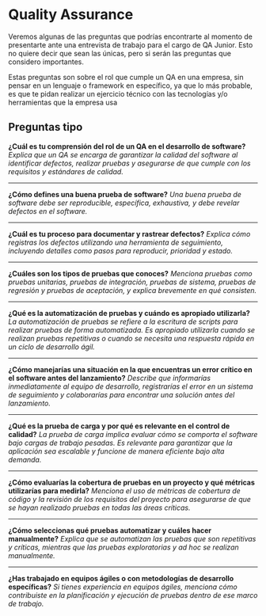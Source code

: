 # Quality Assurance

Veremos algunas de las preguntas que podrías encontrarte al momento de presentarte ante una entrevista de trabajo para el cargo de QA Junior. Esto no quiere decir que sean las únicas, pero si serán las preguntas que considero importantes.

Estas preguntas son sobre el rol que cumple un QA en una empresa, sin pensar en un lenguaje o framework en específico, ya que lo más probable, es que te pidan realizar un ejercicio técnico con las tecnologías y/o herramientas que la empresa usa

## Preguntas tipo

**¿Cuál es tu comprensión del rol de un QA en el desarrollo de software?**
_Explica que un QA se encarga de garantizar la calidad del software al identificar defectos, realizar pruebas y asegurarse de que cumple con los requisitos y estándares de calidad._

---

**¿Cómo defines una buena prueba de software?**
_Una buena prueba de software debe ser reproducible, específica, exhaustiva, y debe revelar defectos en el software._

---

**¿Cuál es tu proceso para documentar y rastrear defectos?**
_Explica cómo registras los defectos utilizando una herramienta de seguimiento, incluyendo detalles como pasos para reproducir, prioridad y estado._

---

**¿Cuáles son los tipos de pruebas que conoces?**
_Menciona pruebas como pruebas unitarias, pruebas de integración, pruebas de sistema, pruebas de regresión y pruebas de aceptación, y explica brevemente en qué consisten._

---

**¿Qué es la automatización de pruebas y cuándo es apropiado utilizarla?**
_La automatización de pruebas se refiere a la escritura de scripts para realizar pruebas de forma automatizada. Es apropiado utilizarla cuando se realizan pruebas repetitivas o cuando se necesita una respuesta rápida en un ciclo de desarrollo ágil._

---

**¿Cómo manejarías una situación en la que encuentras un error crítico en el software antes del lanzamiento?**
_Describe que informarías inmediatamente al equipo de desarrollo, registrarías el error en un sistema de seguimiento y colaborarías para encontrar una solución antes del lanzamiento._

---

**¿Qué es la prueba de carga y por qué es relevante en el control de calidad?**
_La prueba de carga implica evaluar cómo se comporta el software bajo cargas de trabajo pesadas. Es relevante para garantizar que la aplicación sea escalable y funcione de manera eficiente bajo alta demanda._

---

**¿Cómo evaluarías la cobertura de pruebas en un proyecto y qué métricas utilizarías para medirla?**
_Menciona el uso de métricas de cobertura de código y la revisión de los requisitos del proyecto para asegurarse de que se hayan realizado pruebas en todas las áreas críticas._

---

**¿Cómo seleccionas qué pruebas automatizar y cuáles hacer manualmente?**
_Explica que se automatizan las pruebas que son repetitivas y críticas, mientras que las pruebas exploratorias y ad hoc se realizan manualmente._

---

**¿Has trabajado en equipos ágiles o con metodologías de desarrollo específicas?**
_Si tienes experiencia en equipos ágiles, menciona cómo contribuiste en la planificación y ejecución de pruebas dentro de ese marco de trabajo._
